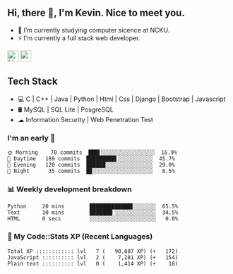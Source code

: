 ## Hi, there 👋, I'm Kevin. Nice to meet you.

- 🌱 I’m currently studying computer sicence at NCKU.
- ⚡ I'm currently a full stack web developer.

<a href="https://www.linkedin.com/in/kevin12686/"><img alt="LinkedIn" src="https://img.shields.io/badge/linkedin%20-%230077B5.svg?&style=for-the-badge&logo=linkedin&logoColor=white" height=25></a>
<a href="https://www.instagram.com/kevin12686/"><img src="https://img.shields.io/badge/instagram-3f729b?&style=for-the-badge&logo=instagram&logoColor=white" height=25></a>

## Tech Stack

* 💻 C | C++ | Java | Python | Html | Css | Django | Bootstrap | Javascript
* 🛢️ MySQL | SQL Lite | PosgreSQL
* ☁ Information Security | Web Penetration Test

### I'm an early 🐤

<!-- early_bird start -->

```text
🌞 Morning    70 commits  ███▌░░░░░░░░░░░░░░░░░  16.9%
🌆 Daytime   189 commits  █████████▌░░░░░░░░░░░  45.7%
🌃 Evening   120 commits  ██████░░░░░░░░░░░░░░░  29.0%
🌙 Night      35 commits  █▊░░░░░░░░░░░░░░░░░░░   8.5%
```

<!-- early_bird end -->

### 📊 Weekly development breakdown

<!-- code_time start -->

```text
Python     20 mins        █████████████▋░░░░░░░  65.5%
Text       10 mins        ███████▎░░░░░░░░░░░░░  34.5%
HTML       0 secs         ░░░░░░░░░░░░░░░░░░░░░   0.0%
```

<!-- code_time end -->

### 🧰 My Code::Stats XP (Recent Languages)

<!-- codestats start -->

```text
Total XP :::::::::::: lvl   7 (   90,687 XP) (+   172)
JavaScript :::::::::: lvl   2 (    7,281 XP) (+   154)
Plain text :::::::::: lvl   0 (    1,414 XP) (+    18)
```

<!-- codestats end -->
